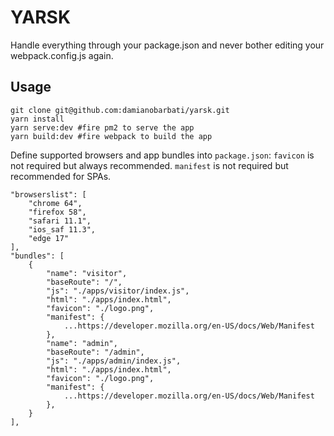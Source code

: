 # YARSK

Handle everything through your package.json and never bother editing your webpack.config.js again.

## Usage
```
git clone git@github.com:damianobarbati/yarsk.git
yarn install
yarn serve:dev #fire pm2 to serve the app
yarn build:dev #fire webpack to build the app
```

Define supported browsers and app bundles into `package.json`:
`favicon` is not required but always recommended.
`manifest` is not required but recommended for SPAs.

```
"browserslist": [
    "chrome 64",
    "firefox 58",
    "safari 11.1",
    "ios_saf 11.3",
    "edge 17"
],
"bundles": [
    {
        "name": "visitor",
        "baseRoute": "/",
        "js": "./apps/visitor/index.js",
        "html": "./apps/index.html",
        "favicon": "./logo.png",
        "manifest": {
            ...https://developer.mozilla.org/en-US/docs/Web/Manifest            
        },
        "name": "admin",
        "baseRoute": "/admin",
        "js": "./apps/admin/index.js",
        "html": "./apps/index.html",
        "favicon": "./logo.png",
        "manifest": {
            ...https://developer.mozilla.org/en-US/docs/Web/Manifest            
        },
    }
],
```